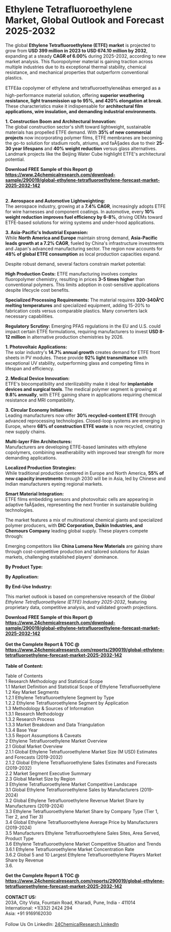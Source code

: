 <h1>Ethylene Tetrafluoroethylene Market, Global Outlook and Forecast 2025-2032</h1><p>The global <strong>Ethylene Tetrafluoroethylene (ETFE) market</strong> is projected to grow from <strong>USD 399 million in 2023 to USD 674.10 million by 2032</strong>, expanding at a steady <strong>CAGR of 6.00%</strong> during 2025-2032, according to new market analysis. This fluoropolymer material is gaining traction across multiple industries due to its exceptional thermal stability, chemical resistance, and mechanical properties that outperform conventional plastics.</p><p>ETFEâa copolymer of ethylene and tetrafluoroethyleneâhas emerged as a high-performance material solution, offering <strong>superior weathering resistance, light transmission up to 95%, and 420% elongation at break</strong>. These characteristics make it indispensable for <strong>architectural film applications, wire insulation, and demanding industrial environments</strong>.</p><p><strong>1. Construction Boom and Architectural Innovation:</strong><br>
The global construction sector's shift toward lightweight, sustainable materials has propelled ETFE demand. With <strong>35% of new commercial projects</strong> now incorporating polymer films, ETFE membranes are becoming the go-to solution for stadium roofs, atriums, and faÃ§ades due to their <strong>25-30 year lifespans</strong> and <strong>40% weight reduction</strong> versus glass alternatives. Landmark projects like the Beijing Water Cube highlight ETFE's architectural potential.</p><div><b>Download FREE Sample of this Report @ 
            <a href="https://www.24chemicalresearch.com/download-sample/290019/global-ethylene-tetrafluoroethylene-forecast-market-2025-2032-142">
            https://www.24chemicalresearch.com/download-sample/290019/global-ethylene-tetrafluoroethylene-forecast-market-2025-2032-142</a></b></div><br><p><strong>2. Aerospace and Automotive Lightweighting:</strong><br>
The aerospace industry, growing at a <strong>7.4% CAGR</strong>, increasingly adopts ETFE for wire harnesses and component coatings. In automotive, every <strong>10% weight reduction improves fuel efficiency by 6-8%</strong>, driving OEMs toward ETFE-based solutions for wiring systems and under-hood applications.</p><p><strong>3. Asia-Pacific's Industrial Expansion:</strong><br>
While <strong>North America and Europe</strong> maintain strong demand, <strong>Asia-Pacific leads growth at a 7.2% CAGR</strong>, fueled by China's infrastructure investments and Japan's advanced manufacturing sector. The region now accounts for <strong>48% of global ETFE consumption</strong> as local production capacities expand.</p><p>Despite robust demand, several factors constrain market potential:</p><p><strong>High Production Costs:</strong> ETFE manufacturing involves complex fluoropolymer chemistry, resulting in prices <strong>3-5 times higher</strong> than conventional polymers. This limits adoption in cost-sensitive applications despite lifecycle cost benefits.</p><p><strong>Specialized Processing Requirements:</strong> The material requires <strong>320-340Â°C melting temperatures</strong> and specialized equipment, adding 15-20% to fabrication costs versus comparable plastics. Many converters lack necessary capabilities.</p><p><strong>Regulatory Scrutiny:</strong> Emerging PFAS regulations in the EU and U.S. could impact certain ETFE formulations, requiring manufacturers to invest <strong>USD 8-12 million</strong> in alternative production chemistries by 2026.</p><p><strong>1. Photovoltaic Applications:</strong><br>
The solar industry's <strong>14.7% annual growth</strong> creates demand for ETFE front sheets in PV modules. These provide <strong>92% light transmittance</strong> with exceptional UV stability, outperforming glass and competing films in lifespan and efficiency.</p><p><strong>2. Medical Device Innovation:</strong><br>
ETFE's biocompatibility and sterilizability make it ideal for <strong>implantable devices and surgical tools</strong>. The medical polymer segment is growing at <strong>9.8% annually</strong>, with ETFE gaining share in applications requiring chemical resistance and MRI compatibility.</p><p><strong>3. Circular Economy Initiatives:</strong><br>
Leading manufacturers now offer <strong>30% recycled-content ETFE</strong> through advanced reprocessing technologies. Closed-loop systems are emerging in Europe, where <strong>68% of construction ETFE waste</strong> is now recycled, creating new supply chains.</p><p><strong>Multi-layer Film Architectures:</strong><br>
    Manufacturers are developing ETFE-based laminates with ethylene copolymers, combining weatherability with improved tear strength for more demanding applications.</p><p><strong>Localized Production Strategies:</strong><br>
    While traditional production centered in Europe and North America, <strong>55% of new capacity investments</strong> through 2030 will be in Asia, led by Chinese and Indian manufacturers eyeing regional markets.</p><p><strong>Smart Material Integration:</strong><br>
    ETFE films embedding sensors and photovoltaic cells are appearing in adaptive faÃ§ades, representing the next frontier in sustainable building technologies.</p><p>The market features a mix of multinational chemical giants and specialized polymer producers, with <strong>DIC Corporation, Daikin Industries, and Chemours Company</strong> leading global supply. These players compete through:</p><p>Emerging competitors like <strong>China Lumena New Materials</strong> are gaining share through cost-competitive production and tailored solutions for Asian markets, challenging established players' dominance.</p><p><strong>By Product Type:</strong></p><p><strong>By Application:</strong></p><p><strong>By End-Use Industry:</strong></p><p>This market outlook is based on comprehensive research of the <em>Global Ethylene Tetrafluoroethylene (ETFE) Industry 2025-2032</em>, featuring proprietary data, competitive analysis, and validated growth projections.</p><div><b>Download FREE Sample of this Report @ 
            <a href="https://www.24chemicalresearch.com/download-sample/290019/global-ethylene-tetrafluoroethylene-forecast-market-2025-2032-142">
            https://www.24chemicalresearch.com/download-sample/290019/global-ethylene-tetrafluoroethylene-forecast-market-2025-2032-142</a></b></div><br><div><b>Get the Complete Report & TOC @ 
            <a href="https://www.24chemicalresearch.com/reports/290019/global-ethylene-tetrafluoroethylene-forecast-market-2025-2032-142">
            https://www.24chemicalresearch.com/reports/290019/global-ethylene-tetrafluoroethylene-forecast-market-2025-2032-142</a></b></div><br>
            <b>Table of Content:</b><p>Table of Contents<br />
1 Research Methodology and Statistical Scope<br />
1.1 Market Definition and Statistical Scope of Ethylene Tetrafluoroethylene<br />
1.2 Key Market Segments<br />
1.2.1 Ethylene Tetrafluoroethylene Segment by Type<br />
1.2.2 Ethylene Tetrafluoroethylene Segment by Application<br />
1.3 Methodology & Sources of Information<br />
1.3.1 Research Methodology<br />
1.3.2 Research Process<br />
1.3.3 Market Breakdown and Data Triangulation<br />
1.3.4 Base Year<br />
1.3.5 Report Assumptions & Caveats<br />
2 Ethylene Tetrafluoroethylene Market Overview<br />
2.1 Global Market Overview<br />
2.1.1 Global Ethylene Tetrafluoroethylene Market Size (M USD) Estimates and Forecasts (2019-2032)<br />
2.1.2 Global Ethylene Tetrafluoroethylene Sales Estimates and Forecasts (2019-2032)<br />
2.2 Market Segment Executive Summary<br />
2.3 Global Market Size by Region<br />
3 Ethylene Tetrafluoroethylene Market Competitive Landscape<br />
3.1 Global Ethylene Tetrafluoroethylene Sales by Manufacturers (2019-2024)<br />
3.2 Global Ethylene Tetrafluoroethylene Revenue Market Share by Manufacturers (2019-2024)<br />
3.3 Ethylene Tetrafluoroethylene Market Share by Company Type (Tier 1, Tier 2, and Tier 3)<br />
3.4 Global Ethylene Tetrafluoroethylene Average Price by Manufacturers (2019-2024)<br />
3.5 Manufacturers Ethylene Tetrafluoroethylene Sales Sites, Area Served, Product Type<br />
3.6 Ethylene Tetrafluoroethylene Market Competitive Situation and Trends<br />
3.6.1 Ethylene Tetrafluoroethylene Market Concentration Rate<br />
3.6.2 Global 5 and 10 Largest Ethylene Tetrafluoroethylene Players Market Share by Revenue<br />
3.6.</p><div><b>Get the Complete Report & TOC @ 
            <a href="https://www.24chemicalresearch.com/reports/290019/global-ethylene-tetrafluoroethylene-forecast-market-2025-2032-142">
            https://www.24chemicalresearch.com/reports/290019/global-ethylene-tetrafluoroethylene-forecast-market-2025-2032-142</a></b></div><br><b>CONTACT US:</b><br>
            203A, City Vista, Fountain Road, Kharadi, Pune, India - 411014<br>
            International: +1(332) 2424 294<br>
            Asia: +91 9169162030 <br><br>
            Follow Us On LinkedIn: <a href="https://www.linkedin.com/company/24chemicalresearch/">24ChemicalResearch LinkedIn</a>